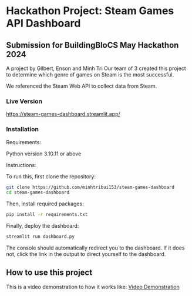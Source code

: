 # Hackathon Project: Steam Games API Dashboard
## Submission for BuildingBloCS May Hackathon 2024
A project by Gilbert, Enson and Minh Tri
Our team of 3 created this project to determine which genre of games on Steam is the most successful.

We referenced the Steam Web API to collect data from Steam.

### Live Version

https://steam-games-dashboard.streamlit.app/

### Installation

Requirements:

Python version 3.10.11 or above

Instructions:

To run this, first clone the repository:
```bash
git clone https://github.com/minhtribui153/steam-games-dashboard
cd steam-games-dashboard
```

Then, install required packages:
```bash
pip install -r requirements.txt
```

Finally, deploy the dashboard:
```bash
streamlit run dashboard.py
```
The console should automatically redirect you to the dashboard.
If it does not, click the link in the output to direct yourself to the dashboard.


## How to use this project
This is a video demonstration to how it works like:
[Video Demonstration](https://drive.google.com/file/d/1ZP5qgtEkovpq4VKiFRJ5TEE55FoH7ZpP)
